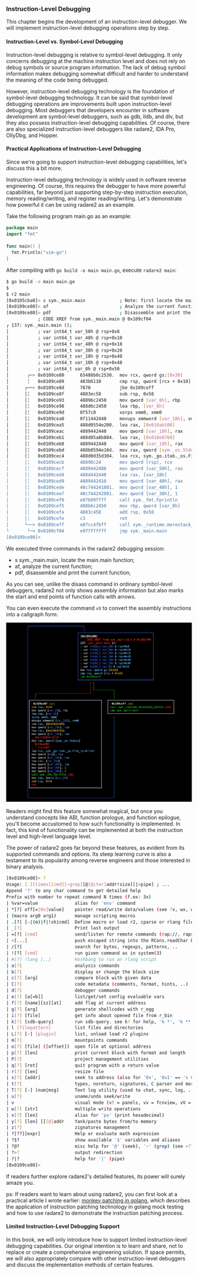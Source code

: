 ### Instruction-Level Debugging

This chapter begins the development of an instruction-level debugger. We will implement instruction-level debugging operations step by step.

#### Instruction-Level vs. Symbol-Level Debugging

Instruction-level debugging is relative to symbol-level debugging. It only concerns debugging at the machine instruction level and does not rely on debug symbols or source program information. The lack of debug symbol information makes debugging somewhat difficult and harder to understand the meaning of the code being debugged.

However, instruction-level debugging technology is the foundation of symbol-level debugging technology. It can be said that symbol-level debugging operations are improvements built upon instruction-level debugging. Most debuggers that developers encounter in software development are symbol-level debuggers, such as gdb, lldb, and dlv, but they also possess instruction-level debugging capabilities. Of course, there are also specialized instruction-level debuggers like radare2, IDA Pro, OllyDbg, and Hopper.

#### Practical Applications of Instruction-Level Debugging

Since we're going to support instruction-level debugging capabilities, let's discuss this a bit more.

Instruction-level debugging technology is widely used in software reverse engineering. Of course, this requires the debugger to have more powerful capabilities, far beyond just supporting step-by-step instruction execution, memory reading/writing, and register reading/writing. Let's demonstrate how powerful it can be using radare2 as an example.

Take the following program main.go as an example:

```go
package main
import "fmt"

func main() {
  fmt.Println("vim-go")
}
```

After compiling with `go build -o main main.go`, execute `radare2 main`:

```bash
$ go build -o main main.go
$ 
$ r2 main
[0x0105cba0]> s sym._main.main             ; Note: first locate the main.main function
[0x0109ce80]> af                           ; Analyze the current function
[0x0109ce80]> pdf                          ; Disassemble and print the current function
            ; CODE XREF from sym._main.main @ 0x109cf04
┌ 137: sym._main.main ();
│           ; var int64_t var_50h @ rsp+0x8
│           ; var int64_t var_48h @ rsp+0x10
│           ; var int64_t var_40h @ rsp+0x18
│           ; var int64_t var_38h @ rsp+0x20
│           ; var int64_t var_18h @ rsp+0x40
│           ; var int64_t var_10h @ rsp+0x48
│           ; var int64_t var_8h @ rsp+0x50
│       ┌─> 0x0109ce80      65488b0c2530.  mov rcx, qword gs:[0x30]
│       ╎   0x0109ce89      483b6110       cmp rsp, qword [rcx + 0x10]
│      ┌──< 0x0109ce8d      7670           jbe 0x109ceff
│      │╎   0x0109ce8f      4883ec58       sub rsp, 0x58
│      │╎   0x0109ce93      48896c2450     mov qword [var_8h], rbp
│      │╎   0x0109ce98      488d6c2450     lea rbp, [var_8h]
│      │╎   0x0109ce9d      0f57c0         xorps xmm0, xmm0
│      │╎   0x0109cea0      0f11442440     movups xmmword [var_18h], xmm0
│      │╎   0x0109cea5      488d0554e200.  lea rax, [0x010ab100]
│      │╎   0x0109ceac      4889442440     mov qword [var_18h], rax
│      │╎   0x0109ceb1      488d05a8b804.  lea rax, [0x010e8760]
│      │╎   0x0109ceb8      4889442448     mov qword [var_10h], rax
│      │╎   0x0109cebd      488b0594e10d.  mov rax, qword [sym._os.Stdout] ; [0x117b058:8]=0
│      │╎   0x0109cec4      488d0d35d304.  lea rcx, sym._go.itab._os.File_io.Writer ; 0x10ea200 ; "`>\v\x01"
│      │╎   0x0109cecb      48890c24       mov qword [rsp], rcx
│      │╎   0x0109cecf      4889442408     mov qword [var_50h], rax
│      │╎   0x0109ced4      488d442440     lea rax, [var_18h]
│      │╎   0x0109ced9      4889442410     mov qword [var_48h], rax
│      │╎   0x0109cede      48c744241801.  mov qword [var_40h], 1
│      │╎   0x0109cee7      48c744242001.  mov qword [var_38h], 1
│      │╎   0x0109cef0      e87b99ffff     call sym._fmt.Fprintln
│      │╎   0x0109cef5      488b6c2450     mov rbp, qword [var_8h]
│      │╎   0x0109cefa      4883c458       add rsp, 0x58
│      │╎   0x0109cefe      c3             ret
│      └──> 0x0109ceff      e87cc4fbff     call sym._runtime.morestack_noctxt
└       └─< 0x0109cf04      e977ffffff     jmp sym._main.main
[0x0109ce80]> 
```

We executed three commands in the radare2 debugging session:

- s sym._main.main, locate the main.main function;
- af, analyze the current function;
- pdf, disassemble and print the current function;

As you can see, unlike the disass command in ordinary symbol-level debuggers, radare2 not only shows assembly information but also marks the start and end points of function calls with arrows.

You can even execute the command `vV` to convert the assembly instructions into a callgraph form:

![radare2 callgraph](assets/radare2-callgraph.png)

Readers might find this feature somewhat magical, but once you understand concepts like ABI, function prologue, and function epilogue, you'll become accustomed to how such functionality is implemented. In fact, this kind of functionality can be implemented at both the instruction level and high-level language level.

The power of radare2 goes far beyond these features, as evident from its supported commands and options. Its steep learning curve is also a testament to its popularity among reverse engineers and those interested in binary analysis.

```bash
[0x0109ce80]> ?
Usage: [.][times][cmd][~grep][@[@iter]addr!size][|>pipe] ; ...   
Append '?' to any char command to get detailed help
Prefix with number to repeat command N times (f.ex: 3x)
| %var=value              alias for 'env' command
| *[?] off[=[0x]value]    pointer read/write data/values (see ?v, wx, wv)
| (macro arg0 arg1)       manage scripting macros
| .[?] [-|(m)|f|!sh|cmd]  Define macro or load r2, cparse or rlang file
| _[?]                    Print last output
| =[?] [cmd]              send/listen for remote commands (rap://, raps://, udp://, http://, <fd>)
| <[...]                  push escaped string into the RCons.readChar buffer
| /[?]                    search for bytes, regexps, patterns, ..
| ![?] [cmd]              run given command as in system(3)
| #[?] !lang [..]         Hashbang to run an rlang script
| a[?]                    analysis commands
| b[?]                    display or change the block size
| c[?] [arg]              compare block with given data
| C[?]                    code metadata (comments, format, hints, ..)
| d[?]                    debugger commands
| e[?] [a[=b]]            list/get/set config evaluable vars
| f[?] [name][sz][at]     add flag at current address
| g[?] [arg]              generate shellcodes with r_egg
| i[?] [file]             get info about opened file from r_bin
| k[?] [sdb-query]        run sdb-query. see k? for help, 'k *', 'k **' ...
| l [filepattern]         list files and directories
| L[?] [-] [plugin]       list, unload load r2 plugins
| m[?]                    mountpoints commands
| o[?] [file] ([offset])  open file at optional address
| p[?] [len]              print current block with format and length
| P[?]                    project management utilities
| q[?] [ret]              quit program with a return value
| r[?] [len]              resize file
| s[?] [addr]             seek to address (also for '0x', '0x1' == 's 0x1')
| t[?]                    types, noreturn, signatures, C parser and more
| T[?] [-] [num|msg]      Text log utility (used to chat, sync, log, ...)
| u[?]                    uname/undo seek/write
| v                       visual mode (v! = panels, vv = fcnview, vV = fcngraph, vVV = callgraph)
| w[?] [str]              multiple write operations
| x[?] [len]              alias for 'px' (print hexadecimal)
| y[?] [len] [[[@]addr    Yank/paste bytes from/to memory
| z[?]                    zignatures management
| ?[??][expr]             Help or evaluate math expression
| ?$?                     show available '$' variables and aliases
| ?@?                     misc help for '@' (seek), '~' (grep) (see ~??)
| ?>?                     output redirection
| ?|?                     help for '|' (pipe)
[0x0109ce80]> 
```

If readers further explore radare2's detailed features, its power will surely amaze you.

ps: If readers want to learn about using radare2, you can first look at a practical article I wrote earlier: [monkey patching in golang](hitzhangjie.pro/blog/2020-08-23-monkey_patching_in_go/), which describes the application of instruction patching technology in golang mock testing and how to use radare2 to demonstrate the instruction patching process.

#### Limited Instruction-Level Debugging Support

In this book, we will only introduce how to support limited instruction-level debugging capabilities. Our original intention is to learn and share, not to replace or create a comprehensive engineering solution. If space permits, we will also appropriately compare with other instruction-level debuggers and discuss the implementation methods of certain features.